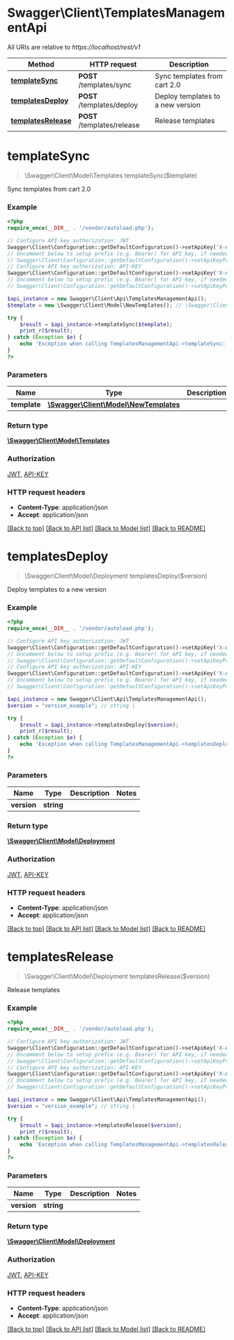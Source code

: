 # Swagger\Client\TemplatesManagementApi

All URIs are relative to *https://localhost/rest/v1*

Method | HTTP request | Description
------------- | ------------- | -------------
[**templateSync**](TemplatesManagementApi.md#templateSync) | **POST** /templates/sync | Sync templates from cart 2.0
[**templatesDeploy**](TemplatesManagementApi.md#templatesDeploy) | **POST** /templates/deploy | Deploy templates to a new version
[**templatesRelease**](TemplatesManagementApi.md#templatesRelease) | **POST** /templates/release | Release templates


# **templateSync**
> \Swagger\Client\Model\Templates templateSync($template)

Sync templates from cart 2.0

### Example
```php
<?php
require_once(__DIR__ . '/vendor/autoload.php');

// Configure API key authorization: JWT
Swagger\Client\Configuration::getDefaultConfiguration()->setApiKey('X-Authorization-JWT', 'YOUR_API_KEY');
// Uncomment below to setup prefix (e.g. Bearer) for API key, if needed
// Swagger\Client\Configuration::getDefaultConfiguration()->setApiKeyPrefix('X-Authorization-JWT', 'Bearer');
// Configure API key authorization: API-KEY
Swagger\Client\Configuration::getDefaultConfiguration()->setApiKey('X-API-KEY', 'YOUR_API_KEY');
// Uncomment below to setup prefix (e.g. Bearer) for API key, if needed
// Swagger\Client\Configuration::getDefaultConfiguration()->setApiKeyPrefix('X-API-KEY', 'Bearer');

$api_instance = new Swagger\Client\Api\TemplatesManagementApi();
$template = new \Swagger\Client\Model\NewTemplates(); // \Swagger\Client\Model\NewTemplates | 

try {
    $result = $api_instance->templateSync($template);
    print_r($result);
} catch (Exception $e) {
    echo 'Exception when calling TemplatesManagementApi->templateSync: ', $e->getMessage(), PHP_EOL;
}
?>
```

### Parameters

Name | Type | Description  | Notes
------------- | ------------- | ------------- | -------------
 **template** | [**\Swagger\Client\Model\NewTemplates**](../Model/\Swagger\Client\Model\NewTemplates.md)|  |

### Return type

[**\Swagger\Client\Model\Templates**](../Model/Templates.md)

### Authorization

[JWT](../../README.md#JWT), [API-KEY](../../README.md#API-KEY)

### HTTP request headers

 - **Content-Type**: application/json
 - **Accept**: application/json

[[Back to top]](#) [[Back to API list]](../../README.md#documentation-for-api-endpoints) [[Back to Model list]](../../README.md#documentation-for-models) [[Back to README]](../../README.md)

# **templatesDeploy**
> \Swagger\Client\Model\Deployment templatesDeploy($version)

Deploy templates to a new version

### Example
```php
<?php
require_once(__DIR__ . '/vendor/autoload.php');

// Configure API key authorization: JWT
Swagger\Client\Configuration::getDefaultConfiguration()->setApiKey('X-Authorization-JWT', 'YOUR_API_KEY');
// Uncomment below to setup prefix (e.g. Bearer) for API key, if needed
// Swagger\Client\Configuration::getDefaultConfiguration()->setApiKeyPrefix('X-Authorization-JWT', 'Bearer');
// Configure API key authorization: API-KEY
Swagger\Client\Configuration::getDefaultConfiguration()->setApiKey('X-API-KEY', 'YOUR_API_KEY');
// Uncomment below to setup prefix (e.g. Bearer) for API key, if needed
// Swagger\Client\Configuration::getDefaultConfiguration()->setApiKeyPrefix('X-API-KEY', 'Bearer');

$api_instance = new Swagger\Client\Api\TemplatesManagementApi();
$version = "version_example"; // string | 

try {
    $result = $api_instance->templatesDeploy($version);
    print_r($result);
} catch (Exception $e) {
    echo 'Exception when calling TemplatesManagementApi->templatesDeploy: ', $e->getMessage(), PHP_EOL;
}
?>
```

### Parameters

Name | Type | Description  | Notes
------------- | ------------- | ------------- | -------------
 **version** | **string**|  |

### Return type

[**\Swagger\Client\Model\Deployment**](../Model/Deployment.md)

### Authorization

[JWT](../../README.md#JWT), [API-KEY](../../README.md#API-KEY)

### HTTP request headers

 - **Content-Type**: application/json
 - **Accept**: application/json

[[Back to top]](#) [[Back to API list]](../../README.md#documentation-for-api-endpoints) [[Back to Model list]](../../README.md#documentation-for-models) [[Back to README]](../../README.md)

# **templatesRelease**
> \Swagger\Client\Model\Deployment templatesRelease($version)

Release templates

### Example
```php
<?php
require_once(__DIR__ . '/vendor/autoload.php');

// Configure API key authorization: JWT
Swagger\Client\Configuration::getDefaultConfiguration()->setApiKey('X-Authorization-JWT', 'YOUR_API_KEY');
// Uncomment below to setup prefix (e.g. Bearer) for API key, if needed
// Swagger\Client\Configuration::getDefaultConfiguration()->setApiKeyPrefix('X-Authorization-JWT', 'Bearer');
// Configure API key authorization: API-KEY
Swagger\Client\Configuration::getDefaultConfiguration()->setApiKey('X-API-KEY', 'YOUR_API_KEY');
// Uncomment below to setup prefix (e.g. Bearer) for API key, if needed
// Swagger\Client\Configuration::getDefaultConfiguration()->setApiKeyPrefix('X-API-KEY', 'Bearer');

$api_instance = new Swagger\Client\Api\TemplatesManagementApi();
$version = "version_example"; // string | 

try {
    $result = $api_instance->templatesRelease($version);
    print_r($result);
} catch (Exception $e) {
    echo 'Exception when calling TemplatesManagementApi->templatesRelease: ', $e->getMessage(), PHP_EOL;
}
?>
```

### Parameters

Name | Type | Description  | Notes
------------- | ------------- | ------------- | -------------
 **version** | **string**|  |

### Return type

[**\Swagger\Client\Model\Deployment**](../Model/Deployment.md)

### Authorization

[JWT](../../README.md#JWT), [API-KEY](../../README.md#API-KEY)

### HTTP request headers

 - **Content-Type**: application/json
 - **Accept**: application/json

[[Back to top]](#) [[Back to API list]](../../README.md#documentation-for-api-endpoints) [[Back to Model list]](../../README.md#documentation-for-models) [[Back to README]](../../README.md)

